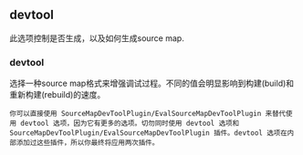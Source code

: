 ## devtool

此选项控制是否生成，以及如何生成source map.



### devtool

选择一种source map格式来增强调试过程。不同的值会明显影响到构建(build)和重新构建(rebuild)的速度。

```
你可以直接使用 SourceMapDevToolPlugin/EvalSourceMapDevToolPlugin 来替代使用 devtool 选项，因为它有更多的选项。切勿同时使用 devtool 选项和 SourceMapDevToolPlugin/EvalSourceMapDevToolPlugin 插件。devtool 选项在内部添加过这些插件，所以你最终将应用两次插件。
```

